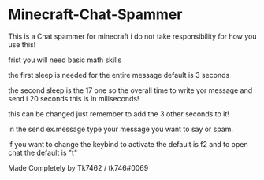 # Minecraft-Chat-Spammer
This is a Chat spammer for minecraft i do not take responsibility for how you use this!

frist you will need basic math skills 

the first sleep is needed for the entire message default is 3 seconds

the second sleep is the 17 one so the overall time to write yor message and send i 20 seconds this is in miliseconds!

this can be changed just remember to add the 3 other seconds to it!

in the send ex.message type your message you want to say or spam.

if you want to change the keybind to activate the default is f2 and to open chat the default is "t"

Made Completely by Tk7462 / tk746#0069
